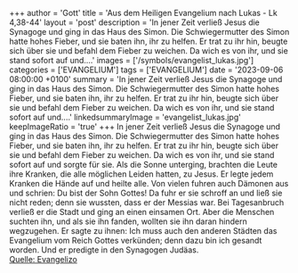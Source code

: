 +++
author = 'Gott'
title = 'Aus dem Heiligen Evangelium nach Lukas - Lk 4,38-44'
layout = 'post'
description = 'In jener Zeit verließ Jesus die Synagoge und ging in das Haus des Simon. Die Schwiegermutter des Simon hatte hohes Fieber, und sie baten ihn, ihr zu helfen. Er trat zu ihr hin, beugte sich über sie und befahl dem Fieber zu weichen. Da wich es von ihr, und sie stand sofort auf und....'
images = ['/symbols/evangelist_lukas.jpg']
categories = ['EVANGELIUM']
tags = ['EVANGELIUM']
date = '2023-09-06 08:00:00 +0100'
summary = 'In jener Zeit verließ Jesus die Synagoge und ging in das Haus des Simon. Die Schwiegermutter des Simon hatte hohes Fieber, und sie baten ihn, ihr zu helfen. Er trat zu ihr hin, beugte sich über sie und befahl dem Fieber zu weichen. Da wich es von ihr, und sie stand sofort auf und....'
linkedsummaryImage = 'evangelist_lukas.jpg'
keepImageRatio = 'true'
+++
In jener Zeit verließ Jesus die Synagoge und ging in das Haus des Simon. Die Schwiegermutter des Simon hatte hohes Fieber, und sie baten ihn, ihr zu helfen.
Er trat zu ihr hin, beugte sich über sie und befahl dem Fieber zu weichen. Da wich es von ihr, und sie stand sofort auf und sorgte für sie.<!--more-->
Als die Sonne unterging, brachten die Leute ihre Kranken, die alle möglichen Leiden hatten, zu Jesus. Er legte jedem Kranken die Hände auf und heilte alle.
Von vielen fuhren auch Dämonen aus und schrien: Du bist der Sohn Gottes! Da fuhr er sie schroff an und ließ sie nicht reden; denn sie wussten, dass er der Messias war.
Bei Tagesanbruch verließ er die Stadt und ging an einen einsamen Ort. Aber die Menschen suchten ihn, und als sie ihn fanden, wollten sie ihn daran hindern wegzugehen.
Er sagte zu ihnen: Ich muss auch den anderen Städten das Evangelium vom Reich Gottes verkünden; denn dazu bin ich gesandt worden.
Und er predigte in den Synagogen Judäas.<br> [Quelle: Evangelizo](https://evangeliumtagfuertag.org/DE/gospel)